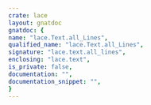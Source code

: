 ```yaml
---
crate: lace
layout: gnatdoc
gnatdoc: {
name: "lace.Text.all_Lines",
qualified_name: "lace.Text.all_Lines",
signature: "lace.text.all_lines",
enclosing: "lace.text",
is_private: false,
documentation: "",
documentation_snippet: "",
}
---
```

